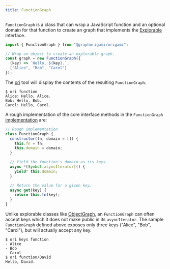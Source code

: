 ```yaml
---
title: FunctionGraph
---
```


`FunctionGraph` is a class that can wrap a JavaScript function and an optional domain for that function to create an graph that implements the [Explorable](Explorable.html) interface.

```js
import { FunctionGraph } from "@graphorigami/origami";

// Wrap an object to create an explorable graph.
const graph = new FunctionGraph({
  (key) => `Hello, ${key}.`,
  ["Alice", "Bob", "Carol"]
});
```

The [ori](/ori) tool will display the contents of the resulting `FunctionGraph`.

```console
$ ori function
Alice: Hello, Alice.
Bob: Hello, Bob.
Carol: Hello, Carol.
```

A rough implementation of the core interface methods in the `FunctionGraph` [implementation](https://github.com/ExplorableGraph/explorable/blob/main/src/core/FunctionGraph.js) are:

```js
// Rough implementation
class FunctionGraph {
  constructor(fn, domain = []) {
    this.fn = fn;
    this.domain = domain;
  }

  // Yield the function's domain as its keys.
  async *[Symbol.asyncIterator]() {
    yield* this.domain;
  }

  // Return the value for a given key.
  async get(key) {
    return this.fn(key);
  }
}
```

Unlike explorable classes like [ObjectGraph](ObjectGraph.html), an `FunctionGraph` can often accept keys which it does not make public in its `asyncIterator`. The sample `FunctionGraph` defined above exposes only three keys ("Alice", "Bob", "Carol"), but will actually accept any key.

```console
$ ori keys function
- Alice
- Bob
- Carol
$ ori function/David
Hello, David.
```
